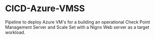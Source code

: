 # CICD-Azure-VMSS
Pipeline to deploy Azure VM's for a building an operational Check Point Management Server and Scale Set 
with a Nignx Web server as a target workload.